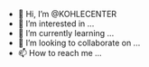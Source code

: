 - 👋 Hi, I’m @KOHLECENTER
- 👀 I’m interested in ...
- 🌱 I’m currently learning ...
- 💞️ I’m looking to collaborate on ...
- 📫 How to reach me ...

<!---
KOHLECENTER/KOHLECENTER is a ✨ special ✨ repository because its `README.md` (this file) appears on your GitHub profile.
You can click the Preview link to take a look at your changes.
--->
